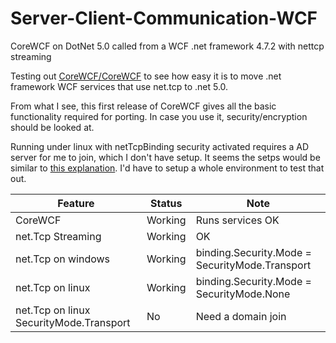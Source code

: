# Server-Client-Communication-WCF
CoreWCF on DotNet 5.0 called from a WCF .net framework 4.7.2 with nettcp streaming

Testing out [CoreWCF/CoreWCF](https://github.com/CoreWCF/CoreWCF) to see how easy it is to move .net framework WCF services that use net.tcp to .net 5.0. 

From what I see, this first release of CoreWCF gives all the basic functionality required for porting. In case you use it, security/encryption should be looked at. 

Running under linux with netTcpBinding security activated requires a AD server for me to join, which I don't have setup. It seems the setps would be similar to [this explanation](https://docs.microsoft.com/en-us/sql/azure-data-studio/enable-kerberos?view=sql-server-2017#join-your-os-to-the-active-directory-domain-controller). I'd have to setup a whole environment to test that out. 

| Feature  | Status   | Note |
|----------|----------| -----|
| CoreWCF  | Working  | Runs services OK     |
| net.Tcp Streaming | Working  | OK   |
| net.Tcp on windows | Working  | binding.Security.Mode = SecurityMode.Transport    |
| net.Tcp on linux | Working  |  binding.Security.Mode = SecurityMode.None   |
| net.Tcp on linux SecurityMode.Transport | No  |  Need a domain join  |
